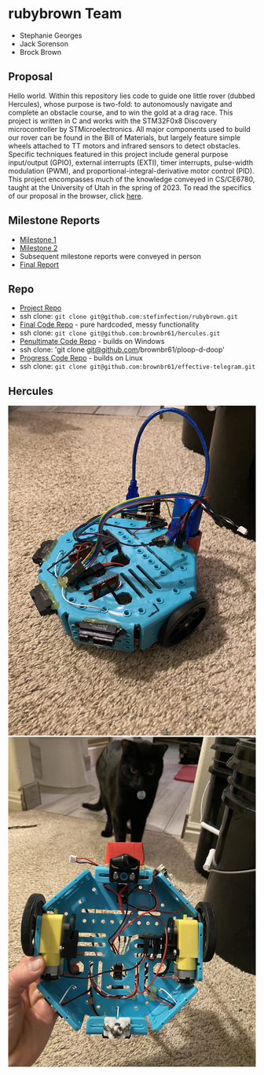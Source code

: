 # rubybrown Team
- Stephanie Georges
- Jack Sorenson
- Brock Brown

## Proposal
Hello world. Within this repository lies code to guide one little rover (dubbed Hercules), 
whose purpose is two-fold: to autonomously navigate and complete an obstacle course, and 
to win the gold at a drag race. This project is written in C and works with the STM32F0x8 
Discovery microcontroller by STMicroelectronics. All major components used to build our 
rover can be found in the Bill of Materials, but largely feature simple wheels attached 
to TT motors and infrared sensors to detect obstacles. Specific techniques featured in this 
project include general purpose input/output (GPIO), external interrupts (EXTI), 
timer interrupts, pulse-width modulation (PWM), and proportional-integral-derivative 
motor control (PID). This project encompasses much of the knowledge conveyed in CS/CE6780, 
taught at the University of Utah in the spring of 2023.
To read the specifics of our proposal in the browser, click [here](https://github.com/stefinfection/rubybrown/blob/master/proposal.md).

## Milestone Reports
- [Milestone 1](./milestone_01/report.md)
- [Milestone 2](./milestone_02/report.md)
- Subsequent milestone reports were conveyed in person
- [Final Report](./milestone_N/report.md)

## Repo
- [Project Repo](https://github.com/stefinfection/rubybrown)
- ssh clone: `git clone git@github.com:stefinfection/rubybrown.git`
- [Final Code Repo](https://github.com/brownbr61/hercules) - pure hardcoded, messy functionality
- ssh clone: `git clone git@github.com:brownbr61/hercules.git`
- [Penultimate Code Repo](https://github.com/brownbr61/ploop-d-doop) - builds on Windows
- ssh clone: 'git clone git@github.com/brownbr61/ploop-d-doop'
- [Progress Code Repo](https://github.com/brownbr61/effective-telegram) - builds on Linux
- ssh clone: `git clone git@github.com:brownbr61/effective-telegram.git`

## Hercules
![Rover Top](./photos/rover_2.jpeg)
![Rover Bottom](./photos/rover_3.jpeg)